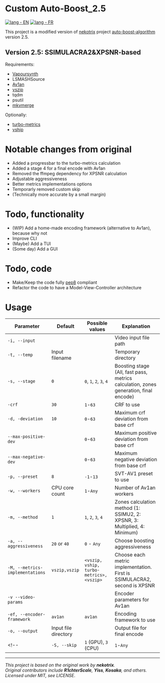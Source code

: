 # Custom Auto-Boost_2.5
[![lang - EN](https://img.shields.io/badge/lang-EN-d5372d?style=for-the-badge)](README.md)
[![lang - FR](https://img.shields.io/badge/lang-FR-2d3181?style=for-the-badge)](README.fr.md)

This project is a modified version of [nekotrix](https://github.com/nekotrix) project [auto-boost-algorithm](https://github.com/nekotrix/auto-boost-algorithm) version 2.5.

## Version 2.5: SSIMULACRA2&XPSNR-based

Requirements:
- [Vapoursynth](https://github.com/vapoursynth/vapoursynth)
- LSMASHSource
- [Av1an](https://github.com/rust-av/Av1an/)
- [vszip](https://github.com/dnjulek/vapoursynth-zip)
- tqdm
- psutil
- [mkvmerge](https://www.matroska.org/index.html)
  
Optionally: 
- [turbo-metrics](https://github.com/Gui-Yom/turbo-metrics)
- [vship](https://github.com/Line-fr/Vship)

# Notable changes from original
- Added a progressbar to the turbo-metrics calculation
- Added a stage 4 for a final encode with Av1an
- Removed the ffmpeg dependency for XPSNR calculation
- Adjustable aggressiveness
- Better metrics implementations options
- Temporarly removed custom skip
- (Technically more accurate by a small margin)

# Todo, functionality
- (WIP) Add a home-made encoding framework (alternative to Av1an), because why not
- Improve CLI
- (Maybe) Add a TUI
- (Some day) Add a GUI

# Todo, code
- Make/Keep the code fully [pep8](https://peps.python.org/pep-0008/) compliant
- Refactor the code to have a Model-View-Controller architecture

# Usage
|Parameter|Default|Possible values|Explanation|
|---|---|---|---|
|`-i, --input`|||Video input file path|
|`-t, --temp`|Input filename||Temporary directory|
|`-s, --stage`|`0`|`0`, `1`, `2`, `3`, `4`|Boosting stage (All, fast pass, metrics calculation, zones generation, final encode)|
|`-crf`|`30`|`1`-`63`|CRF to use|
|`-d, -deviation`|`10`|`0`-`63`|Maximum crf deviation from base crf|
|`--max-positive-dev`||`0`-`63`|Maximum positive deviation from base crf|
|`--max-negative-dev`||`0`-`63`|Maximum negative deviation from base crf|
|`-p, --preset`|`8`|`-1`-`13`|SVT-AV1 preset to use|
|`-w, --workers`|CPU core count| `1`-`Any`|Number of Av1an workers|
|`-m, --method`|`1`|`1`, `2`, `3`, `4`|Zones calculation method (1: SSIMU2, 2: XPSNR, 3: Multiplied, 4: Minimum)|
|`-a, --aggressiveness`|`20` or `40`|`0` - `Any`|Choose boosting aggressiveness|
|`-M, --metrics-implementations`|`vszip,vszip`|`<vszip, vship, turbo-metrics>,<vszip>`|Choose each metric implementation. First is SSIMULACRA2, second is XPSNR|
|`-v --video-params`|||Encoder parameters for Av1an|
|`-ef, --encoder-framework`|`av1an`|`av1an`|Encoding framework to use|
|`-o, --output`|Input file directory||Output file for final encode|
<!-- |`-S, --skip`|`1` (GPU), `3` (CPU)|`1`-`Any`|Calculate metrics every X frames| -->

---
_This project is based on the original work by **nekotrix**._  
_Original contributors include **R1chterScale**, **Yiss**, **Kosaka**, and others._  
_Licensed under MIT, see LICENSE._